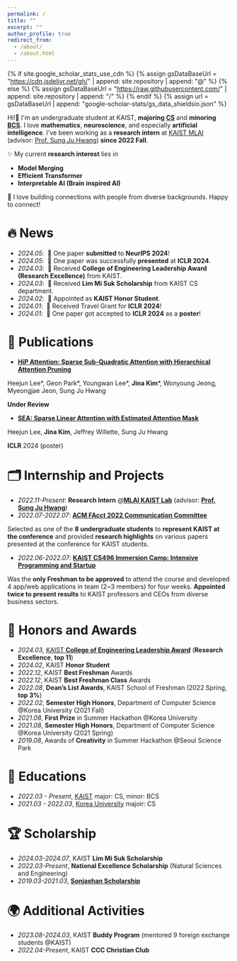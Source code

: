 ```yaml
---
permalink: /
title: ""
excerpt: ""
author_profile: true
redirect_from: 
  - /about/
  - /about.html
---
```


{% if site.google_scholar_stats_use_cdn %}
{% assign gsDataBaseUrl = "https://cdn.jsdelivr.net/gh/" | append: site.repository | append: "@" %}
{% else %}
{% assign gsDataBaseUrl = "https://raw.githubusercontent.com/" | append: site.repository | append: "/" %}
{% endif %}
{% assign url = gsDataBaseUrl | append: "google-scholar-stats/gs_data_shieldsio.json" %}

<span class='anchor' id='about-me'></span>

Hi!👋 
I'm an undergraduate student at KAIST, **majoring [CS](https://cs.kaist.ac.kr/)** and **minoring [BCS](https://bcs.kaist.ac.kr/)**.  I love **mathematics**, **neuroscience**, and especially **artificial intelligence**.
I've been working as a **research intern** at [KAIST MLAI](https://www.mlai-kaist.com/) (advisor: [Prof. Sung Ju Hwang](http://www.sungjuhwang.com/)) **since 2022 Fall**.

✨ My current **research interest** lies in
- <span >**Model Merging**</span>
- <span >**Efficient Transformer**</span>
- <span >**Interpretable AI (Brain inspired AI)**</span>

🌱 I love building connections with people from diverse backgrounds. Happy to connect!

# 🔥 News
- *2024.05*: &nbsp;🎉 One paper **submitted** to **NeurIPS 2024**! 
- *2024.05*: &nbsp;📢 One paper was successfully **presented** at **ICLR 2024**.
- *2024.03*: &nbsp;🏅 Received **College of Engineering Leadership Award (Research Excellence)** from KAIST.
- *2024.03*: &nbsp;🏅 Received **Lim Mi Suk Scholarship** from KAIST CS department.
- *2024.02*: &nbsp;🏅 Appointed as **KAIST Honor Student**.
- *2024.01*: &nbsp;🛫 Received Travel Grant for **ICLR 2024**!
- *2024.01*: &nbsp;🎉 One paper got accepted to **ICLR 2024** as a **poster**!

# 📝 Publications 

- [**HiP Attention: Sparse Sub-Quadratic Attention with Hierarchical Attention Pruning**](https://arxiv.org/pdf/2406.09827)

Heejun Lee*, Geon Park*, Youngwan Lee*, **Jina Kim***, Wonyoung Jeong, Myeongjae Jeon, Sung Ju Hwang

**Under Review**

- [**SEA: Sparse Linear Attention with Estimated Attention Mask**](https://arxiv.org/pdf/2310.01777)

Heejun Lee, **Jina Kim**, Jeffrey Willette, Sung Ju Hwang

**ICLR** 2024 (poster)


# 🗂️ Internship and Projects

- *2022.11-Present*: **Research Intern** @[**MLAI KAIST Lab**](https://www.mlai-kaist.com/) (advisor: [**Prof. Sung Ju Hwang**](http://www.sungjuhwang.com/))
- *2022.07-2022.07*: [**ACM FAcct 2022 Communication Committee**](https://facctconference.org/2022/)

Selected as one of the **8 undergraduate students** to **represent KAIST at the conference** and provided **research highlights** on various papers presented at the conference for KAIST students.

- *2022.06-2022.07*: [**KAIST CS496 Immersion Camp: Intensive Programming and Startup**](https://madcamp.io/)

Was the **only Freshman to be approved** to attend the course and developed 4 app/web applications in team (2~3 members) for four weeks. **Appointed twice to present results** to KAIST professors and CEOs from diverse business sectors.


# 🏅 Honors and Awards
- *2024.03*, [KAIST **College of Engineering Leadership Award**](https://engineering.kaist.ac.kr/student/innovator) (**Research Excellence**, **top 11**)
- *2024.02*, KAIST **Honor Student**
- *2022.12*, KAIST **Best Freshman** Awards
- *2022.12*, KAIST **Best Freshman Class** Awards
- *2022.08*, **Dean’s List Awards**, KAIST School of Freshman (2022 Spring, **top 3%**)
- *2022.02*, **Semester High Honors**, Department of Computer Science @Korea University (2021 Fall)
- *2021.08*, **First Prize** in Summer Hackathon @Korea University
- *2021.08*, **Semester High Honors**, Department of Computer Science @Korea University (2021 Spring)
- *2019.08*, Awards of **Creativity** in Summer Hackathon @Seoul Science Park

# 📖 Educations
- *2022.03 - Present*, [KAIST](https://www.kaist.ac.kr/en/) major: CS, minor: BCS
- *2021.03 - 2022.03*, [Korea University](https://www.korea.edu/mbshome/mbs/en/index.do) majoir: CS

# 🏆 Scholarship
- *2024.03-2024.07*, KAIST **Lim Mi Suk Scholarship**
- *2022.03-Present*, **National Excellence Scholarship** (Natural Sciences and Engineering)
- *2019.03-2021.03*, [**Sonjaehan Scholarship**](https://www.sonjaehan.com/index.php)

# 🌍 Additional Activities
- *2023.08-2024.03*, KAIST **Buddy Program** (mentored 9 foreign exchange students @KAIST)
- *2022.04-Present*, KAIST **CCC Christian Club**
